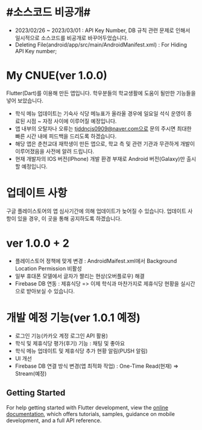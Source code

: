# #소스코드 비공개#
- 2023/02/26 ~ 2023/03/01 : API Key Number, DB 규칙 관련 문제로 인해서 일시적으로 소스코드를 비공개로 바꾸어두었습니다.
- Deleting File(android/app/src/main/AndroidManifest.xml) : For Hiding API Key number;

# My CNUE(ver 1.0.0)
Flutter(Dart)를 이용해 만든 앱입니다.
학우분들의 학교생활에 도움이 될만한 기능들을 넣어 보았습니다.

- 학식 메뉴 업데이트는 기숙사 식당 메뉴표가 올라올 경우에 일요일 석식 운영이 종료된 시점 ~ 자정 사이에 이루어질 예정입니다.
- 앱 내부의 오탈자나 오류는 tjddncjs0909@naver.com으로 문의 주시면 최대한 빠른 시간 내에 피드백을 드리도록 하겠습니다.
- 해당 앱은 춘천교대 재학생이 만든 앱으로, 학교 측 및 관련 기관과 무관하게 개발이 이루어졌음을 사전에 알려 드립니다.
- 현재 개발자의 IOS 버전(IPhone) 개발 환경 부재로 Android 버전(Galaxy)만 출시할 예정입니다.

# 업데이트 사항
구글 플레이스토어의 앱 심사기간에 의해 업데이트가 늦어질 수 있습니다. 업데이트 사항이 있을 경우, 이 곳을 통해 공지하도록 하겠습니다.

# ver 1.0.0 + 2
- 플레이스토어 정책에 맞게 변경 : AndroidMaifest.xml에서 Background Location Permission 비활성
- 일부 휴대폰 모델에서 글자가 짤리는 현상(오버플로우) 해결
- Firebase DB 연동 : 제휴식당 => 이제 학식과 마찬가지로 제휴식당 현황을 실시간으로 받아보실 수 있습니다.

# 개발 예정 기능(ver 1.0.1 예정)
- 로그인 기능(카카오 계정 로그인 API 활용)
- 학식 및 제휴식당 평가(후기) 기능 : 채팅 및 좋아요
- 학식 메뉴 업데이트 및 제휴식당 추가 현황 알림(PUSH 알림)
- UI 개선
- Firebase DB 연결 방식 변경(앱 최적화 작업) : One-Time Read(현재) => Stream(예정)

## Getting Started

For help getting started with Flutter development, view the
[online documentation](https://docs.flutter.dev/), which offers tutorials,
samples, guidance on mobile development, and a full API reference.

